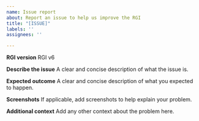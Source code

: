 ```yaml
---
name: Issue report
about: Report an issue to help us improve the RGI
title: "[ISSUE]"
labels: ''
assignees: ''

---
```


**RGI version**
RGI v6

**Describe the issue**
A clear and concise description of what the issue is.

**Expected outcome**
A clear and concise description of what you expected to happen.

**Screenshots**
If applicable, add screenshots to help explain your problem.

**Additional context**
Add any other context about the problem here.
